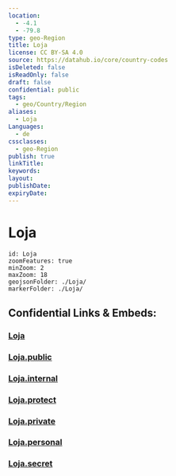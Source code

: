```yaml
---
location:
  - -4.1
  - -79.8
type: geo-Region
title: Loja
license: CC BY-SA 4.0
source: https://datahub.io/core/country-codes
isDeleted: false
isReadOnly: false
draft: false
confidential: public
tags:
  - geo/Country/Region
aliases:
  - Loja
Languages:
  - de
cssclasses:
  - geo-Region
publish: true
linkTitle:
keywords:
layout:
publishDate:
expiryDate:
---
```


# Loja

```leaflet
id: Loja
zoomFeatures: true 
minZoom: 2 
maxZoom: 18
geojsonFolder: ./Loja/
markerFolder: ./Loja/
```


## Confidential Links & Embeds: 

### [Loja](/_Standards/Earth/Continent/America~South/Ecuador/provinces~Equador/Loja.md) 

### [Loja.public](/_public/Earth/Continent/America~South/Ecuador/provinces~Equador/Loja.public.md) 

### [Loja.internal](/_internal/Earth/Continent/America~South/Ecuador/provinces~Equador/Loja.internal.md) 

### [Loja.protect](/_protect/Earth/Continent/America~South/Ecuador/provinces~Equador/Loja.protect.md) 

### [Loja.private](/_private/Earth/Continent/America~South/Ecuador/provinces~Equador/Loja.private.md) 

### [Loja.personal](/_personal/Earth/Continent/America~South/Ecuador/provinces~Equador/Loja.personal.md) 

### [Loja.secret](/_secret/Earth/Continent/America~South/Ecuador/provinces~Equador/Loja.secret.md)

